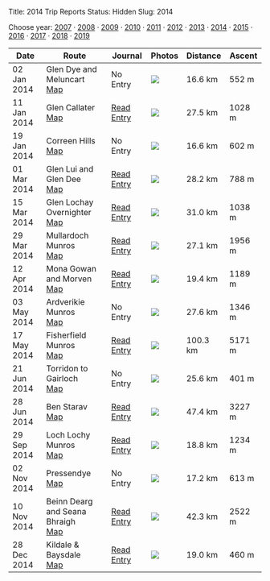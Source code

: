 Title: 2014 Trip Reports
Status: Hidden
Slug: 2014

<p>Choose year: <a href='/reports/2007/'>2007</a> &middot; <a href='/reports/2008/'>2008</a> &middot; <a href='/reports/2009/'>2009</a> &middot; <a href='/reports/2010/'>2010</a> &middot; <a href='/reports/2011/'>2011</a> &middot; <a href='/reports/2012/'>2012</a> &middot; <a href='/reports/2013/'>2013</a> &middot; <a href='/reports/2014/'>2014</a> &middot; <a href='/reports/2015/'>2015</a> &middot; <a href='/reports/2016/'>2016</a> &middot; <a href='/reports/2017/'>2017</a> &middot; <a href='/reports/2018/'>2018</a> &middot; <a href='/reports/2019/'>2019</a></p>



<table class='list'>
<thead>
<tr class='list'>
<th class='list'>Date</th>
<th class='list'>Route</th>
<th class='list'>Journal</th>
<th class='list'>Photos</th>
<th class='list'>Distance</th>
<th class='list'>Ascent</th>
</tr>
</thead>
<tbody>

<tr class='list'>
<td class='list'>02 Jan 2014</td>
<td class='list'>Glen Dye and Meluncart<br /><a href='https://invertedworld.co.uk/trip/246'>Map</a></td>
<td class='list'>No Entry</td>
<td class='list'><a href='https://www.flickr.com/photos/black_friction/sets/72157639321453465'><img src='https://farm6.staticflickr.com/5495/11715765336_b8a46e0252_s.jpg' ></a></td>
<td class='list'>16.6 km</td>
<td class='list'>552 m</td>
</tr>

<tr class='list'>
<td class='list'>11 Jan 2014</td>
<td class='list'>Glen Callater<br /><a href='https://invertedworld.co.uk/trip/221'>Map</a></td>
<td class='list'><a href='/blog/2014/01/glen-callater/'>Read Entry</a></td>
<td class='list'><a href='https://www.flickr.com/photos/black_friction/sets/72157639654314806'><img src='https://farm6.staticflickr.com/5502/11891921704_f59dbfa712_s.jpg' ></a></td>
<td class='list'>27.5 km</td>
<td class='list'>1028 m</td>
</tr>

<tr class='list'>
<td class='list'>19 Jan 2014</td>
<td class='list'>Correen Hills<br /><a href='https://invertedworld.co.uk/trip/79'>Map</a></td>
<td class='list'>No Entry</td>
<td class='list'><a href='https://www.flickr.com/photos/black_friction/sets/72157639654314806'><img src='https://farm6.staticflickr.com/5502/11891921704_f59dbfa712_s.jpg' ></a></td>
<td class='list'>16.6 km</td>
<td class='list'>602 m</td>
</tr>

<tr class='list'>
<td class='list'>01 Mar 2014</td>
<td class='list'>Glen Lui and Glen Dee<br /><a href='https://invertedworld.co.uk/trip/228'>Map</a></td>
<td class='list'><a href='/blog/2014/03/glen-lui-glen-dee/'>Read Entry</a></td>
<td class='list'><a href='https://www.flickr.com/photos/black_friction/sets/72157641722070624'><img src='https://farm4.staticflickr.com/3006/13012367064_ddcba2f77f_s.jpg' ></a></td>
<td class='list'>28.2 km</td>
<td class='list'>788 m</td>
</tr>

<tr class='list'>
<td class='list'>15 Mar 2014</td>
<td class='list'>Glen Lochay Overnighter<br /><a href='https://invertedworld.co.uk/trip/251'>Map</a></td>
<td class='list'><a href='/blog/2014/03/glen-lochay/'>Read Entry</a></td>
<td class='list'><a href='https://www.flickr.com/photos/black_friction/sets/72157642450666803'><img src='https://farm4.staticflickr.com/3808/13199815694_763a068156_s.jpg' ></a></td>
<td class='list'>31.0 km</td>
<td class='list'>1038 m</td>
</tr>

<tr class='list'>
<td class='list'>29 Mar 2014</td>
<td class='list'>Mullardoch Munros<br /><a href='https://invertedworld.co.uk/trip/423'>Map</a></td>
<td class='list'><a href='/blog/2014/03/loch-mullardoch/'>Read Entry</a></td>
<td class='list'><a href='https://www.flickr.com/photos/black_friction/sets/72157643179969434'><img src='https://farm3.staticflickr.com/2822/13522091124_cf8e3517a8_s.jpg' ></a></td>
<td class='list'>27.1 km</td>
<td class='list'>1956 m</td>
</tr>

<tr class='list'>
<td class='list'>12 Apr 2014</td>
<td class='list'>Mona Gowan and Morven<br /><a href='https://invertedworld.co.uk/trip/225'>Map</a></td>
<td class='list'><a href='/blog/2014/04/morven-mona-gowan/'>Read Entry</a></td>
<td class='list'><a href='https://www.flickr.com/photos/black_friction/sets/72157643860614175'><img src='https://farm8.staticflickr.com/7345/13807426795_f914956b01_s.jpg' ></a></td>
<td class='list'>19.4 km</td>
<td class='list'>1189 m</td>
</tr>

<tr class='list'>
<td class='list'>03 May 2014</td>
<td class='list'>Ardverikie Munros<br /><a href='https://invertedworld.co.uk/trip/420'>Map</a></td>
<td class='list'>No Entry</td>
<td class='list'><a href='https://www.flickr.com/photos/black_friction/sets/72157644084574399'><img src='https://farm8.staticflickr.com/7356/14099151684_b0d587546d_s.jpg' ></a></td>
<td class='list'>27.6 km</td>
<td class='list'>1346 m</td>
</tr>

<tr class='list'>
<td class='list'>17 May 2014</td>
<td class='list'>Fisherfield Munros<br /><a href='https://invertedworld.co.uk/trip/446'>Map</a></td>
<td class='list'><a href='/blog/2014/05/fisherfield-part-one/'>Read Entry</a></td>
<td class='list'><a href='https://www.flickr.com/photos/black_friction/sets/72157644832091003'><img src='https://farm6.staticflickr.com/5529/14081425218_2b29d2f468_s.jpg' ></a></td>
<td class='list'>100.3 km</td>
<td class='list'>5171 m</td>
</tr>

<tr class='list'>
<td class='list'>21 Jun 2014</td>
<td class='list'>Torridon to Gairloch<br /><a href='https://invertedworld.co.uk/trip/236'>Map</a></td>
<td class='list'>No Entry</td>
<td class='list'><a href='https://www.flickr.com/photos/black_friction/sets/72157644876937688'><img src='https://farm6.staticflickr.com/5113/14287975350_e555a97181_s.jpg' ></a></td>
<td class='list'>25.6 km</td>
<td class='list'>401 m</td>
</tr>

<tr class='list'>
<td class='list'>28 Jun 2014</td>
<td class='list'>Ben Starav<br /><a href='https://invertedworld.co.uk/trip/421'>Map</a></td>
<td class='list'><a href='/blog/2014/06/ben-starav/'>Read Entry</a></td>
<td class='list'><a href='https://www.flickr.com/photos/black_friction/sets/72157645027221408'><img src='https://farm6.staticflickr.com/5513/14537208861_3f804eefdb_s.jpg' ></a></td>
<td class='list'>47.4 km</td>
<td class='list'>3227 m</td>
</tr>

<tr class='list'>
<td class='list'>29 Sep 2014</td>
<td class='list'>Loch Lochy Munros<br /><a href='https://invertedworld.co.uk/trip/416'>Map</a></td>
<td class='list'><a href='/blog/2014/09/loch-lochy-munros/'>Read Entry</a></td>
<td class='list'><a href='https://www.flickr.com/photos/black_friction/sets/72157648355894872'><img src='https://farm4.staticflickr.com/3936/15251865789_4425123150_s.jpg' ></a></td>
<td class='list'>18.8 km</td>
<td class='list'>1234 m</td>
</tr>

<tr class='list'>
<td class='list'>02 Nov 2014</td>
<td class='list'>Pressendye<br /><a href='https://invertedworld.co.uk/trip/198'>Map</a></td>
<td class='list'>No Entry</td>
<td class='list'><a href='https://www.flickr.com/photos/black_friction/sets/72157649086817172'><img src='https://farm6.staticflickr.com/5604/15073051993_55f330e119_s.jpg' ></a></td>
<td class='list'>17.2 km</td>
<td class='list'>613 m</td>
</tr>

<tr class='list'>
<td class='list'>10 Nov 2014</td>
<td class='list'>Beinn Dearg and Seana Bhraigh<br /><a href='https://invertedworld.co.uk/trip/417'>Map</a></td>
<td class='list'><a href='/blog/2014/11/inverlael-overnighter/'>Read Entry</a></td>
<td class='list'><a href='https://www.flickr.com/photos/black_friction/sets/72157649168515746'><img src='https://farm4.staticflickr.com/3955/15761639292_38016fca02_s.jpg' ></a></td>
<td class='list'>42.3 km</td>
<td class='list'>2522 m</td>
</tr>

<tr class='list'>
<td class='list'>28 Dec 2014</td>
<td class='list'>Kildale & Baysdale<br /><a href='https://invertedworld.co.uk/trip/239'>Map</a></td>
<td class='list'><a href='/blog/2014/12/kildale/'>Read Entry</a></td>
<td class='list'><a href='https://www.flickr.com/photos/black_friction/sets/72157649593494428'><img src='https://farm8.staticflickr.com/7536/15952386118_4e0e5c7039_s.jpg' ></a></td>
<td class='list'>19.0 km</td>
<td class='list'>460 m</td>
</tr>

</tbody></table>